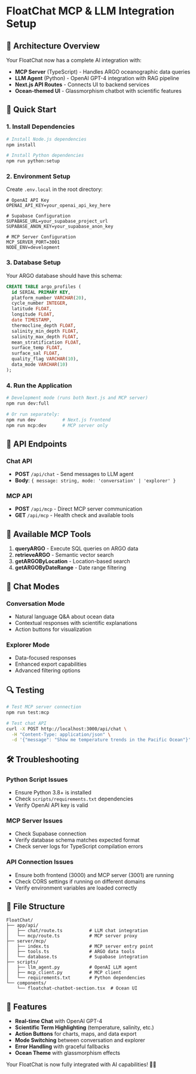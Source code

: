 # FloatChat MCP & LLM Integration Setup

## 🌊 Architecture Overview

Your FloatChat now has a complete AI integration with:

- **MCP Server** (TypeScript) - Handles ARGO oceanographic data queries
- **LLM Agent** (Python) - OpenAI GPT-4 integration with RAG pipeline  
- **Next.js API Routes** - Connects UI to backend services
- **Ocean-themed UI** - Glassmorphism chatbot with scientific features

## 🚀 Quick Start

### 1. Install Dependencies

```bash
# Install Node.js dependencies
npm install

# Install Python dependencies
npm run python:setup
```

### 2. Environment Setup

Create `.env.local` in the root directory:

```env
# OpenAI API Key
OPENAI_API_KEY=your_openai_api_key_here

# Supabase Configuration
SUPABASE_URL=your_supabase_project_url
SUPABASE_ANON_KEY=your_supabase_anon_key

# MCP Server Configuration
MCP_SERVER_PORT=3001
NODE_ENV=development
```

### 3. Database Setup

Your ARGO database should have this schema:
```sql
CREATE TABLE argo_profiles (
  id SERIAL PRIMARY KEY,
  platform_number VARCHAR(20),
  cycle_number INTEGER,
  latitude FLOAT,
  longitude FLOAT,
  date TIMESTAMP,
  thermocline_depth FLOAT,
  salinity_min_depth FLOAT,
  salinity_max_depth FLOAT,
  mean_stratification FLOAT,
  surface_temp FLOAT,
  surface_sal FLOAT,
  quality_flag VARCHAR(10),
  data_mode VARCHAR(10)
);
```

### 4. Run the Application

```bash
# Development mode (runs both Next.js and MCP server)
npm run dev:full

# Or run separately:
npm run dev          # Next.js frontend
npm run mcp:dev      # MCP server only
```

## 🔧 API Endpoints

### Chat API
- **POST** `/api/chat` - Send messages to LLM agent
- **Body**: `{ message: string, mode: 'conversation' | 'explorer' }`

### MCP API  
- **POST** `/api/mcp` - Direct MCP server communication
- **GET** `/api/mcp` - Health check and available tools

## 🌊 Available MCP Tools

1. **queryARGO** - Execute SQL queries on ARGO data
2. **retrieveARGO** - Semantic vector search
3. **getARGOByLocation** - Location-based search
4. **getARGOByDateRange** - Date range filtering

## 🎯 Chat Modes

### Conversation Mode
- Natural language Q&A about ocean data
- Contextual responses with scientific explanations
- Action buttons for visualization

### Explorer Mode  
- Data-focused responses
- Enhanced export capabilities
- Advanced filtering options

## 🔍 Testing

```bash
# Test MCP server connection
npm run test:mcp

# Test chat API
curl -X POST http://localhost:3000/api/chat \
  -H "Content-Type: application/json" \
  -d '{"message": "Show me temperature trends in the Pacific Ocean"}'
```

## 🛠 Troubleshooting

### Python Script Issues
- Ensure Python 3.8+ is installed
- Check `scripts/requirements.txt` dependencies
- Verify OpenAI API key is valid

### MCP Server Issues  
- Check Supabase connection
- Verify database schema matches expected format
- Check server logs for TypeScript compilation errors

### API Connection Issues
- Ensure both frontend (3000) and MCP server (3001) are running
- Check CORS settings if running on different domains
- Verify environment variables are loaded correctly

## 📁 File Structure

```
FloatChat/
├── app/api/
│   ├── chat/route.ts          # LLM chat integration
│   └── mcp/route.ts           # MCP server proxy
├── server/mcp/
│   ├── index.ts               # MCP server entry point
│   ├── tools.ts               # ARGO data tools
│   └── database.ts            # Supabase integration
├── scripts/
│   ├── llm_agent.py           # OpenAI LLM agent
│   ├── mcp_client.py          # MCP client
│   └── requirements.txt       # Python dependencies
└── components/
    └── floatchat-chatbot-section.tsx  # Ocean UI
```

## 🌟 Features

- **Real-time Chat** with OpenAI GPT-4
- **Scientific Term Highlighting** (temperature, salinity, etc.)
- **Action Buttons** for charts, maps, and data export
- **Mode Switching** between conversation and explorer
- **Error Handling** with graceful fallbacks
- **Ocean Theme** with glassmorphism effects

Your FloatChat is now fully integrated with AI capabilities! 🚀🌊

